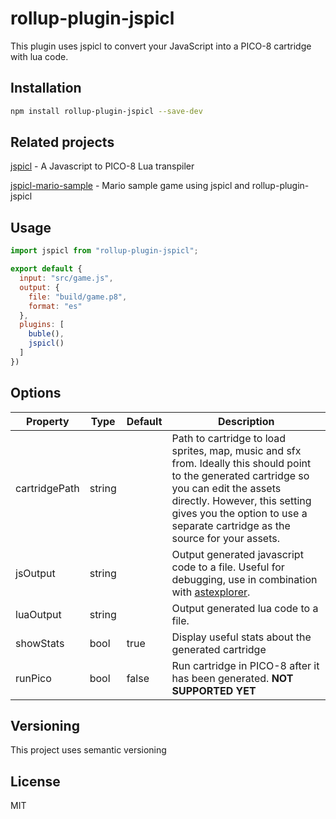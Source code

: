 # rollup-plugin-jspicl
This plugin uses jspicl to convert your JavaScript into a PICO-8 cartridge with lua code.

## Installation

```bash
npm install rollup-plugin-jspicl --save-dev
```

## Related projects
[jspicl](https://github.com/AgronKabashi/jspicl) - A Javascript to PICO-8 Lua transpiler

[jspicl-mario-sample](https://github.com/AgronKabashi/jspicl-mario-sample) - Mario sample game using jspicl and rollup-plugin-jspicl

## Usage

```js
import jspicl from "rollup-plugin-jspicl";

export default {
  input: "src/game.js",
  output: {
    file: "build/game.p8",
    format: "es"
  },
  plugins: [
    buble(),
    jspicl()
  ]
})
```

## Options
| Property       | Type   | Default | Description |
|----------------|--------|---------|-------------|
| cartridgePath  | string |         | Path to cartridge to load sprites, map, music and sfx from. Ideally this should point to the generated cartridge so you can edit the assets directly. However, this setting gives you the option to use a separate cartridge as the source for your assets. |
| jsOutput       | string |         | Output generated javascript code to a file. Useful for debugging, use in combination with [astexplorer](http://astexplorer.net). |
| luaOutput      | string |         | Output generated lua code to a file. |
| showStats      | bool   | true    | Display useful stats about the generated cartridge |
| runPico        | bool   | false   | Run cartridge in PICO-8 after it has been generated. **NOT SUPPORTED YET** |

## Versioning
This project uses semantic versioning

## License
MIT
